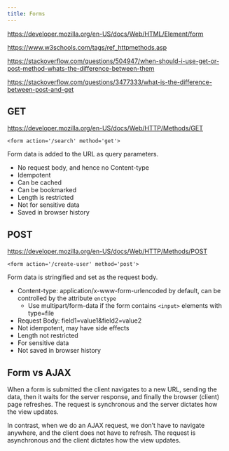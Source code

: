 ```yaml
---
title: Forms
---
```


https://developer.mozilla.org/en-US/docs/Web/HTML/Element/form

https://www.w3schools.com/tags/ref_httpmethods.asp

https://stackoverflow.com/questions/504947/when-should-i-use-get-or-post-method-whats-the-difference-between-them

https://stackoverflow.com/questions/3477333/what-is-the-difference-between-post-and-get

## GET

https://developer.mozilla.org/en-US/docs/Web/HTTP/Methods/GET

`<form action='/search' method='get'>`

Form data is added to the URL as query parameters.

- No request body, and hence no Content-type
- Idempotent
- Can be cached
- Can be bookmarked
- Length is restricted
- Not for sensitive data
- Saved in browser history

## POST

https://developer.mozilla.org/en-US/docs/Web/HTTP/Methods/POST

`<form action='/create-user' method='post'>`

Form data is stringified and set as the request body.

- Content-type: application/x-www-form-urlencoded by default, can be controlled by the attribute `enctype`
  - Use multipart/form-data if the form contains `<input>` elements with type=file
- Request Body: field1=value1&field2=value2
- Not idempotent, may have side effects
- Length not restricted
- For sensitive data
- Not saved in browser history

## Form vs AJAX

When a form is submitted the client navigates to a new URL, sending the data, then it waits for the server response, and finally the browser (client) page refreshes. The request is synchronous and the server dictates how the view updates.

In contrast, when we do an AJAX request, we don’t have to navigate anywhere, and the client does not have to refresh. The request is asynchronous and the client dictates how the view updates.
